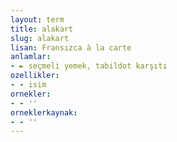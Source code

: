 ```yaml
---
layout: term
title: alakart
slug: alakart
lisan: Fransızca à la carte
anlamlar:
- ► seçmeli yemek, tabildot karşıtı
ozellikler:
- - isim
ornekler:
- - ''
orneklerkaynak:
- - ''
---
```

